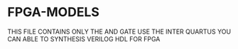 # FPGA-MODELS

THIS FILE CONTAINS ONLY THE AND GATE 
USE THE INTER QUARTUS YOU CAN ABLE TO SYNTHESIS VERILOG HDL FOR FPGA
